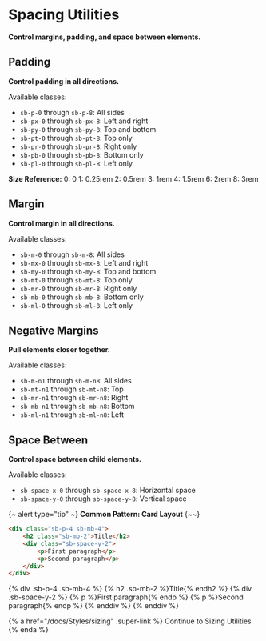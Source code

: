 # Spacing Utilities

**Control margins, padding, and space between elements.**

## Padding

**Control padding in all directions.**

Available classes:

- `sb-p-0` through `sb-p-8`: All sides
- `sb-px-0` through `sb-px-8`: Left and right
- `sb-py-0` through `sb-py-8`: Top and bottom
- `sb-pt-0` through `sb-pt-8`: Top only
- `sb-pr-0` through `sb-pr-8`: Right only
- `sb-pb-0` through `sb-pb-8`: Bottom only
- `sb-pl-0` through `sb-pl-8`: Left only

**Size Reference:**
0: 0
1: 0.25rem
2: 0.5rem
3: 1rem
4: 1.5rem
6: 2rem
8: 3rem

## Margin

**Control margin in all directions.**

Available classes:

- `sb-m-0` through `sb-m-8`: All sides
- `sb-mx-0` through `sb-mx-8`: Left and right
- `sb-my-0` through `sb-my-8`: Top and bottom
- `sb-mt-0` through `sb-mt-8`: Top only
- `sb-mr-0` through `sb-mr-8`: Right only
- `sb-mb-0` through `sb-mb-8`: Bottom only
- `sb-ml-0` through `sb-ml-8`: Left only

## Negative Margins

**Pull elements closer together.**

Available classes:

- `sb-m-n1` through `sb-m-n8`: All sides
- `sb-mt-n1` through `sb-mt-n8`: Top
- `sb-mr-n1` through `sb-mr-n8`: Right
- `sb-mb-n1` through `sb-mb-n8`: Bottom
- `sb-ml-n1` through `sb-ml-n8`: Left

## Space Between

**Control space between child elements.**

Available classes:

- `sb-space-x-0` through `sb-space-x-8`: Horizontal space
- `sb-space-y-0` through `sb-space-y-8`: Vertical space

{~ alert type="tip" ~}
**Common Pattern: Card Layout**
{~~}

```html
<div class="sb-p-4 sb-mb-4">
    <h2 class="sb-mb-2">Title</h2>
    <div class="sb-space-y-2">
        <p>First paragraph</p>
        <p>Second paragraph</p>
    </div>
</div>
```

{% div .sb-p-4 .sb-mb-4 %}
    {% h2 .sb-mb-2 %}Title{% endh2 %}
    {% div .sb-space-y-2 %}
        {% p %}First paragraph{% endp %}
        {% p %}Second paragraph{% endp %}
    {% enddiv %}
{% enddiv %}

{% a href="/docs/Styles/sizing" .super-link %}
Continue to Sizing Utilities 
{% enda %}